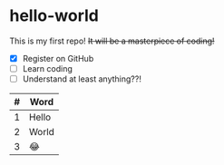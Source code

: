 # hello-world
This is my first repo! ~~It will be a masterpiece of coding!~~

- [x] Register on GitHub
- [ ] Learn coding
- [ ] Understand at least anything??!

| # | Word |
| ----------- | ----------- |
| 1 | Hello |
| 2 | World |
| 3 | :joy: |

